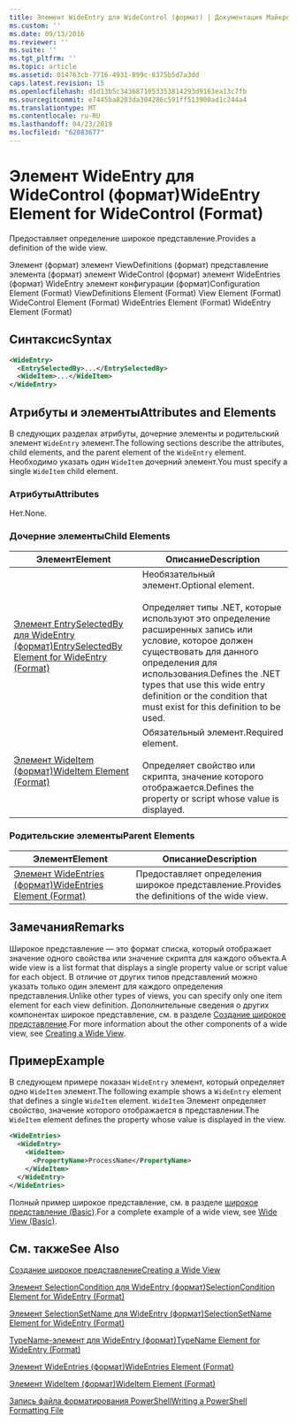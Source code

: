 ```yaml
---
title: Элемент WideEntry для WideControl (формат) | Документация Майкрософт
ms.custom: ''
ms.date: 09/13/2016
ms.reviewer: ''
ms.suite: ''
ms.tgt_pltfrm: ''
ms.topic: article
ms.assetid: 014763cb-7716-4931-899c-8375b5d7a3dd
caps.latest.revision: 15
ms.openlocfilehash: d1d13b5c3436871053353814293d9163ea13c7fb
ms.sourcegitcommit: e7445ba8203da304286c591ff513900ad1c244a4
ms.translationtype: MT
ms.contentlocale: ru-RU
ms.lasthandoff: 04/23/2019
ms.locfileid: "62083677"
---
```

# <a name="wideentry-element-for-widecontrol-format"></a><span data-ttu-id="74b04-102">Элемент WideEntry для WideControl (формат)</span><span class="sxs-lookup"><span data-stu-id="74b04-102">WideEntry Element for WideControl (Format)</span></span>

<span data-ttu-id="74b04-103">Предоставляет определение широкое представление.</span><span class="sxs-lookup"><span data-stu-id="74b04-103">Provides a definition of the wide view.</span></span>

<span data-ttu-id="74b04-104">Элемент (формат) элемент ViewDefinitions (формат) представление элемента (формат) элемент WideControl (формат) элемент WideEntries (формат) WideEntry элемент конфигурации (формат)</span><span class="sxs-lookup"><span data-stu-id="74b04-104">Configuration Element (Format) ViewDefinitions Element (Format) View Element (Format) WideControl Element (Format) WideEntries Element (Format) WideEntry Element (Format)</span></span>

## <a name="syntax"></a><span data-ttu-id="74b04-105">Синтаксис</span><span class="sxs-lookup"><span data-stu-id="74b04-105">Syntax</span></span>

```xml
<WideEntry>
  <EntrySelectedBy>...</EntrySelectedBy>
  <WideItem>...</WideItem>
</WideEntry>
```

## <a name="attributes-and-elements"></a><span data-ttu-id="74b04-106">Атрибуты и элементы</span><span class="sxs-lookup"><span data-stu-id="74b04-106">Attributes and Elements</span></span>

<span data-ttu-id="74b04-107">В следующих разделах атрибуты, дочерние элементы и родительский элемент `WideEntry` элемент.</span><span class="sxs-lookup"><span data-stu-id="74b04-107">The following sections describe the attributes, child elements, and the parent element of the `WideEntry` element.</span></span> <span data-ttu-id="74b04-108">Необходимо указать один `WideItem` дочерний элемент.</span><span class="sxs-lookup"><span data-stu-id="74b04-108">You must specify a single `WideItem` child element.</span></span>

### <a name="attributes"></a><span data-ttu-id="74b04-109">Атрибуты</span><span class="sxs-lookup"><span data-stu-id="74b04-109">Attributes</span></span>

<span data-ttu-id="74b04-110">Нет.</span><span class="sxs-lookup"><span data-stu-id="74b04-110">None.</span></span>

### <a name="child-elements"></a><span data-ttu-id="74b04-111">Дочерние элементы</span><span class="sxs-lookup"><span data-stu-id="74b04-111">Child Elements</span></span>

|<span data-ttu-id="74b04-112">Элемент</span><span class="sxs-lookup"><span data-stu-id="74b04-112">Element</span></span>|<span data-ttu-id="74b04-113">Описание</span><span class="sxs-lookup"><span data-stu-id="74b04-113">Description</span></span>|
|-------------|-----------------|
|[<span data-ttu-id="74b04-114">Элемент EntrySelectedBy для WideEntry (формат)</span><span class="sxs-lookup"><span data-stu-id="74b04-114">EntrySelectedBy Element for WideEntry (Format)</span></span>](./entryselectedby-element-for-wideentry-format.md)|<span data-ttu-id="74b04-115">Необязательный элемент.</span><span class="sxs-lookup"><span data-stu-id="74b04-115">Optional element.</span></span><br /><br /> <span data-ttu-id="74b04-116">Определяет типы .NET, которые используют это определение расширенных запись или условие, которое должен существовать для данного определения для использования.</span><span class="sxs-lookup"><span data-stu-id="74b04-116">Defines the .NET types that use this wide entry definition or the condition that must exist for this definition to be used.</span></span>|
|[<span data-ttu-id="74b04-117">Элемент WideItem (формат)</span><span class="sxs-lookup"><span data-stu-id="74b04-117">WideItem Element (Format)</span></span>](./wideitem-element-for-widecontrol-format.md)|<span data-ttu-id="74b04-118">Обязательный элемент.</span><span class="sxs-lookup"><span data-stu-id="74b04-118">Required element.</span></span><br /><br /> <span data-ttu-id="74b04-119">Определяет свойство или скрипта, значение которого отображается.</span><span class="sxs-lookup"><span data-stu-id="74b04-119">Defines the property or script whose value is displayed.</span></span>|

### <a name="parent-elements"></a><span data-ttu-id="74b04-120">Родительские элементы</span><span class="sxs-lookup"><span data-stu-id="74b04-120">Parent Elements</span></span>

|<span data-ttu-id="74b04-121">Элемент</span><span class="sxs-lookup"><span data-stu-id="74b04-121">Element</span></span>|<span data-ttu-id="74b04-122">Описание</span><span class="sxs-lookup"><span data-stu-id="74b04-122">Description</span></span>|
|-------------|-----------------|
|[<span data-ttu-id="74b04-123">Элемент WideEntries (формат)</span><span class="sxs-lookup"><span data-stu-id="74b04-123">WideEntries Element (Format)</span></span>](./wideentries-element-for-widecontrol-format.md)|<span data-ttu-id="74b04-124">Предоставляет определения широкое представление.</span><span class="sxs-lookup"><span data-stu-id="74b04-124">Provides the definitions of the wide view.</span></span>|

## <a name="remarks"></a><span data-ttu-id="74b04-125">Замечания</span><span class="sxs-lookup"><span data-stu-id="74b04-125">Remarks</span></span>

<span data-ttu-id="74b04-126">Широкое представление — это формат списка, который отображает значение одного свойства или значение скрипта для каждого объекта.</span><span class="sxs-lookup"><span data-stu-id="74b04-126">A wide view is a list format that displays a single property value or script value for each object.</span></span> <span data-ttu-id="74b04-127">В отличие от других типов представлений можно указать только один элемент для каждого определения представления.</span><span class="sxs-lookup"><span data-stu-id="74b04-127">Unlike other types of views, you can specify only one item element for each view definition.</span></span> <span data-ttu-id="74b04-128">Дополнительные сведения о других компонентах широкое представление, см. в разделе [Создание широкое представление](./creating-a-wide-view.md).</span><span class="sxs-lookup"><span data-stu-id="74b04-128">For more information about the other components of a wide view, see [Creating a Wide View](./creating-a-wide-view.md).</span></span>

## <a name="example"></a><span data-ttu-id="74b04-129">Пример</span><span class="sxs-lookup"><span data-stu-id="74b04-129">Example</span></span>

<span data-ttu-id="74b04-130">В следующем примере показан `WideEntry` элемент, который определяет одно `WideItem` элемент.</span><span class="sxs-lookup"><span data-stu-id="74b04-130">The following example shows a `WideEntry` element that defines a single `WideItem` element.</span></span> <span data-ttu-id="74b04-131">`WideItem` Элемент определяет свойство, значение которого отображается в представлении.</span><span class="sxs-lookup"><span data-stu-id="74b04-131">The `WideItem` element defines the property whose value is displayed in the view.</span></span>

```xml
<WideEntries>
  <WideEntry>
    <WideItem>
      <PropertyName>ProcessName</PropertyName>
    </WideItem>
  </WideEntry>
</WideEntries>

```

<span data-ttu-id="74b04-132">Полный пример широкое представление, см. в разделе [широкое представление (Basic)](./wide-view-basic.md).</span><span class="sxs-lookup"><span data-stu-id="74b04-132">For a complete example of a wide view, see [Wide View (Basic)](./wide-view-basic.md).</span></span>

## <a name="see-also"></a><span data-ttu-id="74b04-133">См. также</span><span class="sxs-lookup"><span data-stu-id="74b04-133">See Also</span></span>

[<span data-ttu-id="74b04-134">Создание широкое представление</span><span class="sxs-lookup"><span data-stu-id="74b04-134">Creating a Wide View</span></span>](./creating-a-wide-view.md)

[<span data-ttu-id="74b04-135">Элемент SelectionCondition для WideEntry (формат)</span><span class="sxs-lookup"><span data-stu-id="74b04-135">SelectionCondition Element for WideEntry (Format)</span></span>](./selectioncondition-element-for-entryselectedby-for-widecontrol-format.md)

[<span data-ttu-id="74b04-136">Элемент SelectionSetName для WideEntry (формат)</span><span class="sxs-lookup"><span data-stu-id="74b04-136">SelectionSetName Element for WideEntry (Format)</span></span>](./selectionsetname-element-for-entryselectedby-for-widecontrol-format.md)

[<span data-ttu-id="74b04-137">TypeName-элемент для WideEntry (формат)</span><span class="sxs-lookup"><span data-stu-id="74b04-137">TypeName Element for WideEntry (Format)</span></span>](./typename-element-for-entryselectedby-for-wideentry-format.md)

[<span data-ttu-id="74b04-138">Элемент WideEntries (формат)</span><span class="sxs-lookup"><span data-stu-id="74b04-138">WideEntries Element (Format)</span></span>](./wideentries-element-for-widecontrol-format.md)

[<span data-ttu-id="74b04-139">Элемент WideItem (формат)</span><span class="sxs-lookup"><span data-stu-id="74b04-139">WideItem Element (Format)</span></span>](./wideitem-element-for-widecontrol-format.md)

[<span data-ttu-id="74b04-140">Запись файла форматирования PowerShell</span><span class="sxs-lookup"><span data-stu-id="74b04-140">Writing a PowerShell Formatting File</span></span>](./writing-a-powershell-formatting-file.md)
